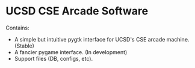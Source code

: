 # UCSD CSE Arcade Software

Contains:

* A simple but intuitive pygtk interface for UCSD's CSE arcade machine. (Stable)
* A fancier pygame interface. (In development)
* Support files (DB, configs, etc).
